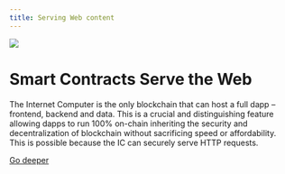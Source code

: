 ```yaml
---
title: Serving Web content
---
```


![](/img/how-it-works/canister-lifecycle.600x300.jpg)

# Smart Contracts Serve the Web

The Internet Computer is the only blockchain that can host a full dapp – frontend,
backend and data. This is a crucial and distinguishing feature allowing dapps to
run 100% on-chain inheriting the security and decentralization of blockchain
without sacrificing speed or affordability. This is possible because the IC can
securely serve HTTP requests.

[Go deeper](/how-it-works/smart-contracts-serve-the-web/)
